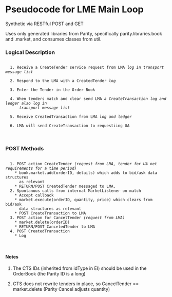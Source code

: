 Pseudocode for LME Main Loop
=======================
Synthetic via RESTful POST and GET

Uses only generated libraries from Parity, specifically parity.libraries.book and .market, and consumes classes from util. 

### Logical Description 
<pre><code>
  1. Receive a CreateTender service request from LMA <i>log in transport message list</i><br />
  2. Respond to the LMA with a CreatedTender <i>log</i><br />
  3. Enter the Tender in the Order Book<br />
  4. When tenders match and clear send LMA <i>a CreateTransaction log and ledger also log in 
      transport message list</i><br />
  5. Receive CreatedTransaction from LMA <i>log and ledger</i><br />
  6. LMA will send CreateTransaction to requestiing UA
</code></pre><br />

### POST Methods 
<pre><code>
  1. POST action CreateTender <i>(request from LMA, tender for UA net requirements for a time period)</i>
    * book.market.add(orderID, details) which adds to bid/ask data structures
      as relevant
    * RETURN/POST CreatedTender messaged to LMA.
  2. Spontanous calls from internal MarketListener on match
    * Accept callback
    * market.execute(orderID, quantity, price) which clears from bid/ask
      data structures as relevant
    * POST CreateTransaction to LMA 
  3. POST action for CancelTender <i>(request from LMA)</i>
    * market.delete(orderID)
    * RETURN/POST CanceledTender to LMA
  4. POST CreatedTransaction
    * Log
</code></pre><br />

#### Notes

  1. The CTS IDs (inherited from idType in EI) should be used in the OrderBook
     (the Parity ID is a long)

  2. CTS does not rewrite tenders in place, 
     so CancelTender == market.delete (Parity Cancel adjusts quantity)